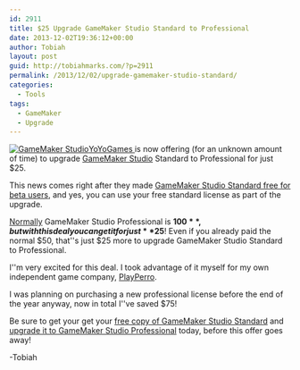 ```yaml
---
id: 2911
title: $25 Upgrade GameMaker Studio Standard to Professional
date: 2013-12-02T19:36:12+00:00
author: Tobiah
layout: post
guid: http://tobiahmarks.com/?p=2911
permalink: /2013/12/02/upgrade-gamemaker-studio-standard/
categories:
  - Tools
tags:
  - GameMaker
  - Upgrade
---
```

<a title="YoYoGames" href="http://www.yoyogames.com/" target="_blank"><img class="aligncenter size-large wp-image-2801" alt="GameMaker Studio" src="/assets/2013/11/Gamemaker_green_banner.png?resize=604%2C144" width="604" height="144" srcset="/assets/2013/11/Gamemaker_green_banner.png?resize=1024%2C245 1024w, /assets/2013/11/Gamemaker_green_banner.png?resize=300%2C72 300w, /assets/2013/11/Gamemaker_green_banner.png?w=1320 1320w" sizes="(max-width: 604px) 100vw, 604px" data-recalc-dims="1" />YoYoGames </a>is now offering (for an unknown amount of time) to upgrade [GameMaker Studio](http://www.yoyogames.com/studio "GameMaker Studio") Standard to Professional for just $25.

This news comes right after they made [GameMaker Studio Standard free for beta users](http://tobiahmarks.com/2013/11/gamemaker-studio-standard-free-limited-time/ "GameMaker Studio Standard Free for a limited time!"), and yes, you can use your free standard license as part of the upgrade.

<a title="Buy GameMaker" href="http://www.yoyogames.com/studio/buy" target="_blank">Normally</a> GameMaker Studio Professional is **$100**, but with this deal you can get it for just **$25**! Even if you already paid the normal $50, that''s just $25 more to upgrade GameMaker Studio Standard to Professional.

I''m very excited for this deal. I took advantage of it myself for my own independent game company, [PlayPerro](http://playperro.com/ "PlayPerro").

I was planning on purchasing a new professional license before the end of the year anyway, now in total I''ve saved $75!

Be sure to get your get your [free copy of GameMaker Studio Standard](http://tobiahmarks.com/2013/11/gamemaker-studio-standard-free-limited-time/ "GameMaker Studio Standard Free for a limited time!") and <a title="Upgrade to Professional" href="https://www.yoyogames.com/checkout" target="_blank">upgrade it to GameMaker Studio Professional</a> today, before this offer goes away!

-Tobiah